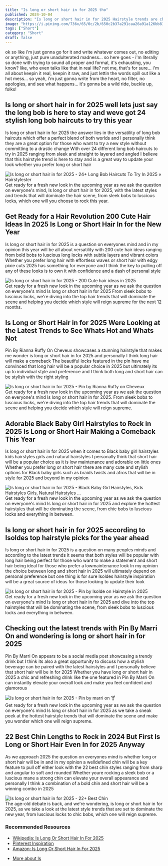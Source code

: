 ```yaml
---
title: "Is long or short hair in for 2025 tho"
published: 2024-10-04
description: "Is long or short hair in for 2025 Hairstyle trends are changing find out whats hot and whats not this year"
image: "https://i.pinimg.com/736x/65/0c/2b/650c2b37a291caa26a91a126bb816b0c.jpg"
tags: ["Short"]
category: "Short"
draft: false
---
```


<p>ok so like i'm just gonna go for it and write whatever comes out, no editing or anything, just pure unadulterated madness... so here goes - i'm literally so done with trying to sound all proper and formal, it's exhausting, you know? like, who even talks like that in real life? not me, that's for sure... i'm all about keepin it real, keepin it raw, and just lettin the words spill out like a hot mess... so yeah, i'm just gonna write from the heart, no filter, no apologies, and see what happens... it's gonna be a wild ride, buckle up, folks!</p>
<h2>Is long or short hair in for 2025 well lets just say the long bob is here to stay and weve got 24 stylish long bob haircuts to try this year</h2>
<p>Is long or short hair in for 2025 the answer lies in the versatility of long bob haircuts which offer a perfect blend of both worlds and I personally think they are a great option for those who want to try a new style without committing to a drastic change With over 24 different long bob haircuts to try in 2025 ranging from sleek and straight to layered and angled I believe that this hairstyle trend is here to stay and is a great way to update your look whether you prefer long or short hair</p>
<img alt="Is long or short hair in for 2025 - 24+ Long Bob Haircuts To Try In 2025 » Hairstylester" src="https://i.pinimg.com/736x/65/0c/2b/650c2b37a291caa26a91a126bb816b0c.jpg">
<div class="caption">Get ready for a fresh new look in the upcoming year as we ask the question on everyone's mind, Is long or short hair in for 2025, with the latest styles and trends that will dominate the hair scene, from sleek bobs to luscious locks, which one will you choose to rock this year.</div>
<h2>Get Ready for a Hair Revolution 200 Cute Hair Ideas In 2025  Is Long or Short Hair In for the New Year</h2>
<p>Is long or short hair in for 2025 is a question on everyones mind and in my opinion this year will be all about versatility with 200 cute hair ideas ranging from bold bobs to luscious long locks with subtle layers and vibrant colors Whether you prefer long hair with effortless waves or short hair with edgy pixie cuts 2025 has something for everyone and I think the key to pulling off any of these looks is to own it with confidence and a dash of personal style</p>
<img alt="Is long or short hair in for 2025 - 200 Cute hair ideas in 2025" src="https://i.pinimg.com/originals/a0/59/f9/a059f946229b6673f2b04d2205f30784.jpg">
<div class="caption">Get ready for a fresh new look in the upcoming year as we ask the question on everyone's mind Is long or short hair in for 2025 From sleek bobs to luscious locks, we're diving into the top hair trends that will dominate the scene and helping you decide which style will reign supreme for the next 12 months.</div>
<h2>Is Long or Short Hair in for 2025  Were Looking at the Latest Trends to See Whats Hot and Whats Not</h2>
<p>Pin By Rianna Ruffy On Cheveux showcases a stunning hairstyle that makes me wonder is long or short hair in for 2025 and personally I think long hair will make a comeback The beautiful locks featured in the pin have me convinced that long hair will be a popular choice in 2025 but ultimately its up to individual style and preference and I think both long and short hair can be stylish with the right styling</p>
<img alt="Is long or short hair in for 2025 - Pin by Rianna Ruffy on Cheveux" src="https://i.pinimg.com/originals/07/5b/4e/075b4e274a90fa7d3da1632767bb42f0.jpg">
<div class="caption">Get ready for a fresh new look in the upcoming year as we ask the question on everyone's mind Is long or short hair in for 2025. From sleek bobs to luscious locks, we're diving into the top hair trends that will dominate the scene and helping you decide which style will reign supreme.</div>
<h2>Adorable Black Baby Girl Hairstyles to Rock in 2025  Is Long or Short Hair Making a Comeback This Year</h2>
<p>Is long or short hair in for 2025 when it comes to Black baby girl hairstyles kids hairstyles girls and natural hairstyles I personally think that short hair will be a popular choice as it is low maintenance and adorable on little ones Whether you prefer long or short hair there are many cute and stylish options for Black baby girls such as braids twists and afros that will be in style for 2025 and beyond in my opinion</p>
<img alt="Is long or short hair in for 2025 - Black Baby Girl Hairstyles, Kids Hairstyles Girls, Natural Hairstyles ..." src="https://i.pinimg.com/originals/fb/13/62/fb1362bdc02909b26a3df24c558717b0.gif">
<div class="caption">Get ready for a fresh new look in the upcoming year as we ask the question on everyone's mind Is long or short hair in for 2025 and explore the hottest hairstyles that will be dominating the scene, from chic bobs to luscious locks and everything in between.</div>
<h2>Is long or short hair in for 2025 according to Isoldes top hairstyle picks for the year ahead</h2>
<p>Is long or short hair in for 2025 is a question on many peoples minds and according to the latest trends it seems that both styles will be popular with long hair being perfect for those who want to make a statement and short hair being ideal for those who prefer a lowmaintenance look In my opinion the choice between long and short hair in 2025 will ultimately depend on personal preference but one thing is for sure Isoldes hairstyle inspiration will be a great source of ideas for those looking to update their look</p>
<img alt="Is long or short hair in for 2025 - Pin by Isolde on Hairstyle in 2025" src="https://i.pinimg.com/736x/e4/c4/55/e4c4558d31927afb8707935308078153.jpg">
<div class="caption">Get ready for a fresh new look in the upcoming year as we ask the question on everyone's mind Is long or short hair in for 2025 and dive into the top hairstyles that will be dominating the scene, from sleek bobs to luscious locks and everything in between.</div>
<h2>Checking out the latest trends with Pin By Marri On and wondering is long or short hair in for 2025</h2>
<p>Pin By Marri On appears to be a social media post showcasing a trendy drink but I think its also a great opportunity to discuss how a stylish beverage can be paired with the latest hairstyles and I personally believe that short hair will be in for 2025 Whether you have long or short hair in 2025 a chic and refreshing drink like the one featured in Pin By Marri On can instantly elevate your overall look and make you feel confident and glamorous</p>
<img alt="Is long or short hair in for 2025 - Pin by marri on 🍸" src="https://i.pinimg.com/originals/95/4e/05/954e0568ecb24567d84f7230f6ea275d.jpg">
<div class="caption">Get ready for a fresh new look in the upcoming year as we ask the question on everyone's mind Is long or short hair in for 2025 as we take a sneak peek at the hottest hairstyle trends that will dominate the scene and make you wonder which one will reign supreme.</div>
<h2>22 Best Chin Lengths to Rock in 2024  But First Is Long or Short Hair Even In for 2025 Anyway</h2>
<p>As we approach 2025 the question on everyones mind is whether long or short hair will be in and in my opinion a welldefined chin will be a key feature to pull off either look with the 22 best chin styles ranging from sharp and angular to soft and rounded Whether youre rocking a sleek bob or a luscious mane a strong chin can elevate your overall appearance and personally I think a combination of a bold chin and short hair will be a winning combo in 2025</p>
<img alt="Is long or short hair in for 2025 - 22+ Best Chin" src="https://i.pinimg.com/originals/15/5a/28/155a28df8bea2f3e2cb522caadbe2379.jpg">
<div class="caption">The age-old debate is back, and we're wondering, is long or short hair in for 2025, as we take a look at the latest style trends that are set to dominate the new year, from luscious locks to chic bobs, which one will reign supreme.</div>
<div class="resources">
<h3>Recommended Resources</h3>
<ul>
<li><a href="https://en.wikipedia.org/wiki/Is_long_or_short_hair_in_for_2025" target="_blank" rel="nofollow">Wikipedia: Is Long Or Short Hair In For 2025</a></li>
<li><a href="https://www.pinterest.com/search/pins/?q=Is long or short hair in for 2025" target="_blank" rel="nofollow">Pinterest Inspiration</a></li>
<li><a href="https://www.amazon.com/s?k=Is long or short hair in for 2025" target="_blank" rel="nofollow">Amazon: Is Long Or Short Hair In For 2025</a></li>
</ul>
</div>
<ul>
<li><a href="/?s=Is">More about Is</a></li>
</ul>
<script type="application/ld+json">{"@context": "https://schema.org", "@type": "FAQPage", "mainEntity": [{"@type": "Question", "name": "omg are people actually gonna be rocking long hair again in 2025 or is the whole short hair vibe still gonna be a thing", "acceptedAnswer": {"@type": "Answer", "text": "omg you guys i am literally freaking out over the hair trends for 2025 its all about rockin that natural texture you feel me whether youre workin a luscious long mane or a sassy short cut its all about embracin what youve got and runnin with it ive had my fair share of hair disasters lol who hasnt right but for real from what ive seen so far its lookin like both long and short hair are gonna be EVERYTHING in 2025 and i am here for it i mean im no hair guru or anything but im pretty sure were in for a wild ride hairwise cant wait to see all the gorgeous styles people are gonna be rockin next year"}}, {"@type": "Question", "name": "omg are long hair gonna be back in style for 2025 or is the short hair trend still gonna be everything", "acceptedAnswer": {"@type": "Answer", "text": "omg you guys i am literally SO stoked for 2025 hair trends i mean for me its all about mix and match you know like ive had long hair for ages but i just chopped it all off and im obsessed with how low maintenance it is i feel like ive got my life back lol anyway i was talking to some of my stylist buddies and theyre all saying that short hair with tons of texture and volume is gonna be EVERYTHING next year dont go repeating this or anything but im kinda already on board with it tbh like who doesnt love a good pixie cut with some serious sass and texture its all about embracing your natural vibe and running with it you feel"}}, {"@type": "Question", "name": "oh my god are we gonna see a major comeback of long hair in 2025 or is the whole short hair trend still gonna be everywhere", "acceptedAnswer": {"@type": "Answer", "text": "omg you guys im literally seeing long hair EVERYWHERE and im lowkey obsessed ive been in the hair game for a hot minute now and its crazy to me how everyones just embracing their natural texture and going for this whole effortless boho vibe i mean im not gonna lie ive had clients coming in left and right asking for extensions and trims to get that perfect flowy look short hairs still cool and all but honestly i think its gonna be so last season at least for the next year or so lol ive already seen it on like all my friends and clients and im just over here like yaaas long hair is back baby dont me or anything but im calling it 2025 is gonna be the year of the mane and i am HERE FOR IT"}}, {"@type": "Question", "name": "omg are long hair gonna be back in style for 2025 or is the whole short hair trend still gonna be a thing", "acceptedAnswer": {"@type": "Answer", "text": "omg you guys i am literally convinced that short hair is gonna be EVERYTHING in 2025 like have you seen all the celebs rockin the look already its insane and im not just sayin that cause i just chopped off my own locks and im totally obsessing over it i mean its so freein not havin to deal with all that hair all the time you feel but for real ive been talkin to my friends who are stylists and theyre all sayin that long hair is kinda well over dont me though cause i dont wanna be responsible for startin some kinda hair trend panic or whatever but seriously im all about this short hair life now and i think you should totes give it a try its lifechangin"}}]}</script>

<script type="application/ld+json">
[
  {
    "@context": "https://schema.org/",
    "@type": "ImageObject",
    "contentUrl": "https://i.pinimg.com/736x/65/0c/2b/650c2b37a291caa26a91a126bb816b0c.jpg",
    "license": "https://creativecommons.org/licenses/by-nc-sa/4.0/",
    "acquireLicensePage": "https://creativecommons.org/licenses/by-nc-sa/4.0/",
    "creditText": "24 Long Bob Haircuts To Try In 2025 Hairstylester",
    "creator": {
      "@type": "Person",
      "name": "24 Long Bob Haircuts To Try In 2025 Hairstylester"
    },
    "copyrightNotice": "Is long or short hair in for 2025 tho"
  },
  {
    "@context": "https://schema.org/",
    "@type": "ImageObject",
    "contentUrl": "https://i.pinimg.com/originals/a0/59/f9/a059f946229b6673f2b04d2205f30784.jpg",
    "license": "https://creativecommons.org/licenses/by-nc-sa/4.0/",
    "acquireLicensePage": "https://creativecommons.org/licenses/by-nc-sa/4.0/",
    "creditText": "200 Cute hair ideas in 2025",
    "creator": {
      "@type": "Person",
      "name": "200 Cute hair ideas in 2025"
    },
    "copyrightNotice": "Is long or short hair in for 2025 tho"
  },
  {
    "@context": "https://schema.org/",
    "@type": "ImageObject",
    "contentUrl": "https://i.pinimg.com/originals/07/5b/4e/075b4e274a90fa7d3da1632767bb42f0.jpg",
    "license": "https://creativecommons.org/licenses/by-nc-sa/4.0/",
    "acquireLicensePage": "https://creativecommons.org/licenses/by-nc-sa/4.0/",
    "creditText": "Pin by Rianna Ruffy on Cheveux",
    "creator": {
      "@type": "Person",
      "name": "Pin by Rianna Ruffy on Cheveux"
    },
    "copyrightNotice": "Is long or short hair in for 2025 tho"
  },
  {
    "@context": "https://schema.org/",
    "@type": "ImageObject",
    "contentUrl": "https://i.pinimg.com/originals/fb/13/62/fb1362bdc02909b26a3df24c558717b0.gif",
    "license": "https://creativecommons.org/licenses/by-nc-sa/4.0/",
    "acquireLicensePage": "https://creativecommons.org/licenses/by-nc-sa/4.0/",
    "creditText": "Black Baby Girl Hairstyles Kids Hairstyles Girls Natural Hairstyles",
    "creator": {
      "@type": "Person",
      "name": "Black Baby Girl Hairstyles Kids Hairstyles Girls Natural Hairstyles"
    },
    "copyrightNotice": "Is long or short hair in for 2025 tho"
  },
  {
    "@context": "https://schema.org/",
    "@type": "ImageObject",
    "contentUrl": "https://i.pinimg.com/736x/e4/c4/55/e4c4558d31927afb8707935308078153.jpg",
    "license": "https://creativecommons.org/licenses/by-nc-sa/4.0/",
    "acquireLicensePage": "https://creativecommons.org/licenses/by-nc-sa/4.0/",
    "creditText": "Pin by Isolde on Hairstyle in 2025",
    "creator": {
      "@type": "Person",
      "name": "Pin by Isolde on Hairstyle in 2025"
    },
    "copyrightNotice": "Is long or short hair in for 2025 tho"
  }
]
</script>